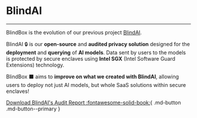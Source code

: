 # BlindAI
_________________________________________

BlindBox is the evolution of our previous project [BlindAI](https://blindai.mithrilsecurity.io/en/latest/).

BlindAI 🔒 is our **open-source** and **audited privacy solution** designed for the **deployment** and **querying** of **AI models**. Data sent by users to the models is protected by secure enclaves using **Intel SGX** (Intel Software Guard Extensions) technology. 

BlindBox ⬛ aims to **improve on what we created with BlindAI**, allowing users to deploy not just AI models, but whole SaaS solutions within secure enclaves!

[Download BlindAI's Audit Report :fontawesome-solid-book:](https://github.com/mithril-security/blindai/raw/50c7ace53006a304e6ba908749da1e1df4e3868f/docs/assets/23-03-1142-LIV_v1.1.pdf?ref=blog.mithrilsecurity.io){ .md-button .md-button--primary }